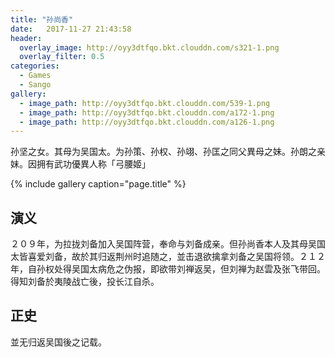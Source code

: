 ```yaml
---
title: "孙尚香"
date:   2017-11-27 21:43:58
header:
  overlay_image: http://oyy3dtfqo.bkt.clouddn.com/s321-1.png
  overlay_filter: 0.5
categories:
  - Games
  - Sango
gallery:
  - image_path: http://oyy3dtfqo.bkt.clouddn.com/539-1.png
  - image_path: http://oyy3dtfqo.bkt.clouddn.com/a172-1.png
  - image_path: http://oyy3dtfqo.bkt.clouddn.com/a126-1.png
---
```


孙坚之女。其母为吴国太。为孙策、孙权、孙翊、孙匡之同父異母之妹。孙朗之亲妹。因拥有武功優異人称「弓腰姬」

{% include gallery caption="page.title" %}

## 演义

２０９年，为拉拢刘备加入吴国阵营，奉命与刘备成亲。但孙尚香本人及其母吴国太皆喜爱刘备，故於其归返荆州时追随之，並击退欲擒拿刘备之吴国将领。２１２年，自孙权处得吴国太病危之伪报，即欲带刘禅返吴，但刘禅为赵雲及张飞带回。得知刘备於夷陵战亡後，投长江自杀。

## 正史

並无归返吴国後之记载。